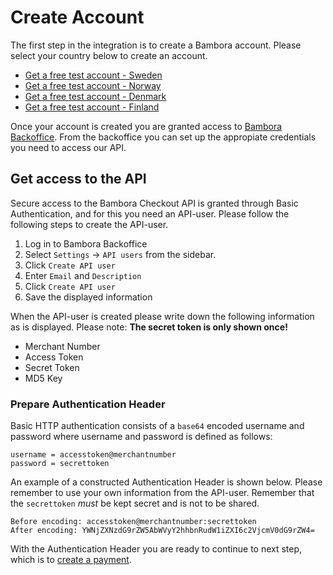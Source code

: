 # Create Account
The first step in the integration is to create a Bambora account. Please select your country below to create an account.

* [Get a free test account - Sweden](https://boarding.bambora.com/checkoutaccount-se)
* [Get a free test account - Norway](https://boarding.bambora.com/checkoutaccount-no)
* [Get a free test account - Denmark](https://boarding.bambora.com/checkoutaccount-dk)
* [Get a free test account - Finland](https://boarding.bambora.com/checkoutaccount-fi)

Once your account is created you are granted access to [Bambora Backoffice](https://merchant.bambora.com). From the backoffice you can set up the appropiate credentials you need to access our API.

## Get access to the API
Secure access to the Bambora Checkout API is granted through Basic Authentication, and for this you need an API-user. Please follow the following steps to create the API-user.

1. Log in to Bambora Backoffice
2. Select `Settings` -> `API users` from the sidebar.
3. Click `Create API user`
4. Enter `Email` and `Description`
5. Click `Create API user`
6. Save the displayed information

When the API-user is created please write down the following information as is displayed. Please note: **The secret token is only shown once!**

* Merchant Number
* Access Token
* Secret Token
* MD5 Key

### Prepare Authentication Header
Basic HTTP authentication consists of a `base64` encoded username and password where username and password is defined as follows:

```
username = accesstoken@merchantnumber
password = secrettoken
```

An example of a constructed Authentication Header is shown below. Please remember to use your own information from the API-user. Remember that the `secrettoken` _must_ be kept secret and is not to be shared.

```
Before encoding: accesstoken@merchantnumber:secrettoken
After encoding: YWNjZXNzdG9rZW5AbWVyY2hhbnRudW1iZXI6c2VjcmV0dG9rZW4=
```

With the Authentication Header you are ready to continue to next step, which is to [create a payment](/checkout/guides/getting-started/create-payment).